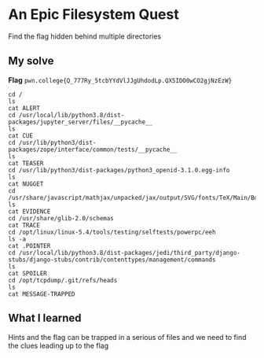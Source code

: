 # An Epic Filesystem Quest

Find the flag hidden behind multiple directories

## My solve
**Flag** `pwn.college{Q_777Ry_5tcbYYdVlJJgUhdodLp.QX5IDO0wCO2gjNzEzW}`

```
cd /
ls
cat ALERT
cd /usr/local/lib/python3.8/dist-packages/jupyter_server/files/__pycache__
ls
cat CUE
cd /usr/lib/python3/dist-packages/zope/interface/common/tests/__pycache__
ls
cat TEASER
cd /usr/lib/python3/dist-packages/python3_openid-3.1.0.egg-info
ls
cat NUGGET
cd /usr/share/javascript/mathjax/unpacked/jax/output/SVG/fonts/TeX/Main/Bold
ls
cat EVIDENCE
cd /usr/share/glib-2.0/schemas
cat TRACE
cd /opt/linux/linux-5.4/tools/testing/selftests/powerpc/eeh
ls -a
cat .POINTER
cd /usr/local/lib/python3.8/dist-packages/jedi/third_party/django-stubs/django-stubs/contrib/contenttypes/management/commands
ls
cat SPOILER
cd /opt/tcpdump/.git/refs/heads
ls
cat MESSAGE-TRAPPED
```

## What I learned
Hints and the flag can be trapped in a serious of files and we need to find the clues leading up to the flag
